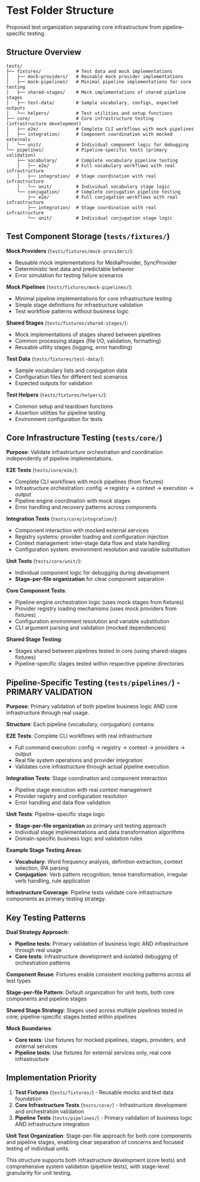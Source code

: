# Test Folder Structure

Proposed test organization separating core infrastructure from pipeline-specific testing.

## Structure Overview

```
tests/
├── fixtures/             # Test data and mock implementations
│   ├── mock-providers/   # Reusable mock provider implementations
│   ├── mock-pipelines/   # Minimal pipeline implementations for core testing
│   ├── shared-stages/    # Mock implementations of shared pipeline stages
│   ├── test-data/        # Sample vocabulary, configs, expected outputs
│   └── helpers/          # Test utilities and setup functions
├── core/                 # Core infrastructure testing (infrastructure development)
│   ├── e2e/              # Complete CLI workflows with mock pipelines
│   ├── integration/      # Component coordination with mocked externals
│   └── unit/             # Individual component logic for debugging
└── pipelines/            # Pipeline-specific tests (primary validation)
    ├── vocabulary/       # Complete vocabulary pipeline testing
    │   ├── e2e/          # Full vocabulary workflows with real infrastructure
    │   ├── integration/  # Stage coordination with real infrastructure
    │   └── unit/         # Individual vocabulary stage logic
    └── conjugation/      # Complete conjugation pipeline testing
        ├── e2e/          # Full conjugation workflows with real infrastructure
        ├── integration/  # Stage coordination with real infrastructure
        └── unit/         # Individual conjugation stage logic
```

## Test Component Storage (`tests/fixtures/`)

**Mock Providers** (`tests/fixtures/mock-providers/`):
- Reusable mock implementations for MediaProvider, SyncProvider
- Deterministic test data and predictable behavior
- Error simulation for testing failure scenarios

**Mock Pipelines** (`tests/fixtures/mock-pipelines/`):
- Minimal pipeline implementations for core infrastructure testing
- Simple stage definitions for infrastructure validation
- Test workflow patterns without business logic

**Shared Stages** (`tests/fixtures/shared-stages/`):
- Mock implementations of stages shared between pipelines
- Common processing stages (file I/O, validation, formatting)
- Reusable utility stages (logging, error handling)

**Test Data** (`tests/fixtures/test-data/`):
- Sample vocabulary lists and conjugation data
- Configuration files for different test scenarios
- Expected outputs for validation

**Test Helpers** (`tests/fixtures/helpers/`):
- Common setup and teardown functions
- Assertion utilities for pipeline testing
- Environment configuration for tests

## Core Infrastructure Testing (`tests/core/`)

**Purpose**: Validate infrastructure orchestration and coordination independently of pipeline implementations.

**E2E Tests** (`tests/core/e2e/`):
- Complete CLI workflows with mock pipelines (from fixtures)
- Infrastructure orchestration: config → registry → context → execution → output
- Pipeline engine coordination with mock stages
- Error handling and recovery patterns across components

**Integration Tests** (`tests/core/integration/`):
- Component interaction with mocked external services
- Registry systems: provider loading and configuration injection
- Context management: inter-stage data flow and state handling
- Configuration system: environment resolution and variable substitution

**Unit Tests** (`tests/core/unit/`):
- Individual component logic for debugging during development
- **Stage-per-file organization** for clear component separation

**Core Component Tests**:
- Pipeline engine orchestration logic (uses mock stages from fixtures)
- Provider registry loading mechanisms (uses mock providers from fixtures)
- Configuration environment resolution and variable substitution
- CLI argument parsing and validation (mocked dependencies)

**Shared Stage Testing**:
- Stages shared between pipelines tested in core (using shared-stages fixtures)
- Pipeline-specific stages tested within respective pipeline directories

## Pipeline-Specific Testing (`tests/pipelines/`) - PRIMARY VALIDATION

**Purpose**: Primary validation of both pipeline business logic AND core infrastructure through real usage.

**Structure**: Each pipeline (vocabulary, conjugation) contains:

**E2E Tests**: Complete CLI workflows with real infrastructure
- Full command execution: config → registry → context → providers → output
- Real file system operations and provider integration
- Validates core infrastructure through actual pipeline execution

**Integration Tests**: Stage coordination and component interaction
- Pipeline stage execution with real context management
- Provider registry and configuration resolution
- Error handling and data flow validation

**Unit Tests**: Pipeline-specific stage logic
- **Stage-per-file organization** as primary unit testing approach
- Individual stage implementations and data transformation algorithms
- Domain-specific business logic and validation rules

**Example Stage Testing Areas**:
- **Vocabulary**: Word frequency analysis, definition extraction, context selection, IPA parsing
- **Conjugation**: Verb pattern recognition, tense transformation, irregular verb handling, rule application

**Infrastructure Coverage**: Pipeline tests validate core infrastructure components as primary testing strategy.


## Key Testing Patterns

**Dual Strategy Approach**:
- **Pipeline tests**: Primary validation of business logic AND infrastructure through real usage
- **Core tests**: Infrastructure development and isolated debugging of orchestration patterns

**Component Reuse**: Fixtures enable consistent mocking patterns across all test types

**Stage-per-file Pattern**: Default organization for unit tests, both core components and pipeline stages

**Shared Stage Strategy**: Stages used across multiple pipelines tested in core; pipeline-specific stages tested within pipelines

**Mock Boundaries**:
- **Core tests**: Use fixtures for mocked pipelines, stages, providers, and external services
- **Pipeline tests**: Use fixtures for external services only, real core infrastructure

## Implementation Priority

1. **Test Fixtures** (`tests/fixtures/`) - Reusable mocks and test data foundation
2. **Core Infrastructure Tests** (`tests/core/`) - Infrastructure development and orchestration validation
3. **Pipeline Tests** (`tests/pipelines/`) - Primary validation of business logic AND infrastructure integration

**Unit Test Organization**: Stage-per-file approach for both core components and pipeline stages, enabling clear separation of concerns and focused testing of individual units.

This structure supports both infrastructure development (core tests) and comprehensive system validation (pipeline tests), with stage-level granularity for unit testing.
